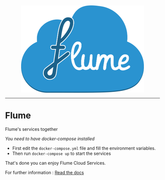 <p align="center">
  <img src="https://raw.githubusercontent.com/dimensi0n/flume/master/.github/logo.png" width="400"/>
</p>

<hr>

# Flume

Flume's services together

*You need to have docker-compose installed*

* First edit the `docker-compose.yml` file and fill the environment variables.
* Then run `docker-compose up` to start the services

That's done you can enjoy Flume Cloud Services.

For further information : [Read the docs](https://flume-cloud-services.github.io/docs)
